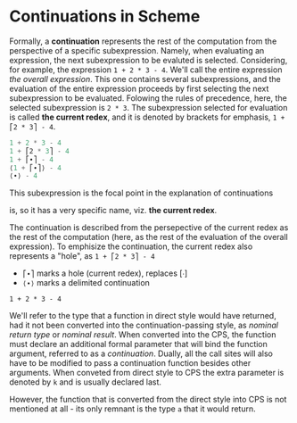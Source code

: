 # Continuations in Scheme



Formally, a **continuation** represents the rest of the computation from the perspective of a specific subexpression. Namely, when evaluating an expression, the next subexpression to be evaluted is selected. Considering, for example, the expression `1 + 2 * 3 - 4`. We'll call the entire expression *the overall expression*. This one contains several subexpressions, and the evaluation of the entire expression proceeds by first selecting the next subexpression to be evaluated. Folowing the rules of precedence, here, the selected subexpression is `2 * 3`. The subexpression selected for evaluation is called **the current redex**, and it is denoted by brackets for emphasis, `1 + ⎡2 * 3⎤ - 4`.

```scheme
1 + 2 * 3 - 4
1 + ⎡2 * 3⎤ - 4
1 + ⎡∙⎤ - 4
⟨1 + ⎡∙⎤⟩ - 4
⟨∙⟩ - 4
```

This subexpression is the focal point in the explanation of continuations

is, so it has a very specific name, viz. **the current redex**.

The continuation is described from the persepective of the current redex as the rest of the computation (here, as the rest of the evaluation of the overall expression). To emphisize the continuation, the current redex also represents a "hole", as `1 + ⎡2 * 3⎤ - 4`



- `⎡∙⎤` marks a hole (current redex), replaces [∙]
- `⟨∙⟩` marks a delimited continuation

```
1 + 2 * 3 - 4
```

We'll refer to the type that a function in direct style would have returned, had it not been converted into the continuation-passing style, as *nominal return type* or *nominal result*. When converted into the CPS, the function must declare an additional formal parameter that will bind the function argument, referred to as a *continuation*. Dually, all the call sites will also have to be modified to pass a continuation function besides other arguments. When conveted from direct style to CPS the extra parameter is denoted by `k` and is usually declared last.


However, the function that is converted from the direct style into CPS is not mentioned at all - its only remnant is the type `a` that it would return.
